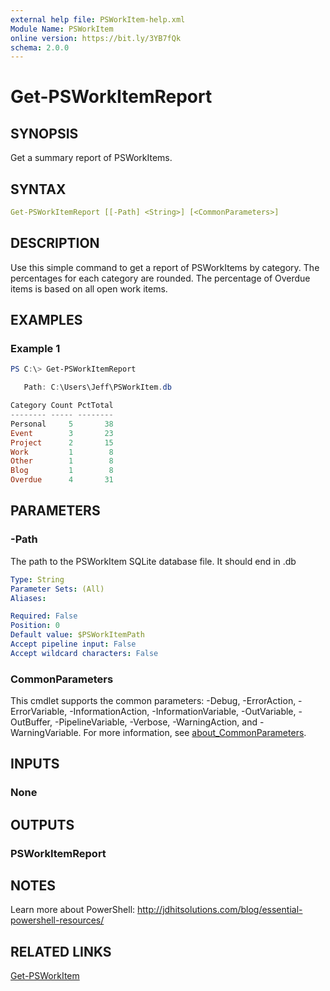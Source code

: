 ```yaml
---
external help file: PSWorkItem-help.xml
Module Name: PSWorkItem
online version: https://bit.ly/3YB7fQk
schema: 2.0.0
---
```


# Get-PSWorkItemReport

## SYNOPSIS

Get a summary report of PSWorkItems.

## SYNTAX

```yaml
Get-PSWorkItemReport [[-Path] <String>] [<CommonParameters>]
```

## DESCRIPTION

Use this simple command to get a report of PSWorkItems by category. The percentages for each category are rounded. The percentage of Overdue items is based on all open work items.

## EXAMPLES

### Example 1

```powershell
PS C:\> Get-PSWorkItemReport

   Path: C:\Users\Jeff\PSWorkItem.db

Category Count PctTotal
-------- ----- --------
Personal     5       38
Event        3       23
Project      2       15
Work         1        8
Other        1        8
Blog         1        8
Overdue      4       31
```

## PARAMETERS

### -Path

The path to the PSWorkItem SQLite database file.
It should end in .db

```yaml
Type: String
Parameter Sets: (All)
Aliases:

Required: False
Position: 0
Default value: $PSWorkItemPath
Accept pipeline input: False
Accept wildcard characters: False
```

### CommonParameters

This cmdlet supports the common parameters: -Debug, -ErrorAction, -ErrorVariable, -InformationAction, -InformationVariable, -OutVariable, -OutBuffer, -PipelineVariable, -Verbose, -WarningAction, and -WarningVariable. For more information, see [about_CommonParameters](http://go.microsoft.com/fwlink/?LinkID=113216).

## INPUTS

### None

## OUTPUTS

### PSWorkItemReport

## NOTES

Learn more about PowerShell: http://jdhitsolutions.com/blog/essential-powershell-resources/

## RELATED LINKS

[Get-PSWorkItem](Get-PSWorkItem.md)
